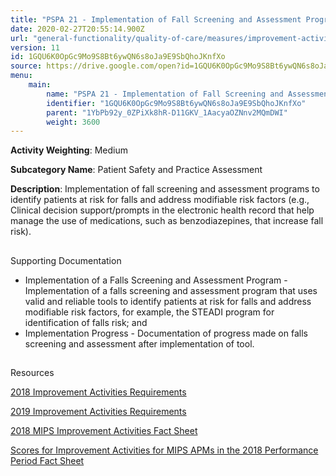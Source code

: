 ```yaml
---
title: "PSPA 21 - Implementation of Fall Screening and Assessment Programs"
date: 2020-02-27T20:55:14.900Z
url: "general-functionality/quality-of-care/measures/improvement-activities-measures/2018-improvement-acti_16.html"
version: 11
id: 1GQU6K0OpGc9Mo9S8Bt6ywQN6s8oJa9E9SbQhoJKnfXo
source: https://drive.google.com/open?id=1GQU6K0OpGc9Mo9S8Bt6ywQN6s8oJa9E9SbQhoJKnfXo
menu:
    main:
        name: "PSPA 21 - Implementation of Fall Screening and Assessment Programs"
        identifier: "1GQU6K0OpGc9Mo9S8Bt6ywQN6s8oJa9E9SbQhoJKnfXo"
        parent: "1YbPb92y_0ZPiXk8hR-D11GKV_1AacyaOZNnv2MQmDWI"
        weight: 3600
---
```









**Activity Weighting**: Medium

**Subcategory Name**: Patient Safety and Practice Assessment

**Description**: Implementation of fall screening and assessment programs to identify patients at risk for falls and address modifiable risk factors (e.g., Clinical decision support/prompts in the electronic health record that help manage the use of medications, such as benzodiazepines, that increase fall risk).







## 

Supporting Documentation

* Implementation of a Falls Screening and Assessment Program - Implementation of a falls screening and assessment program that uses valid and reliable tools to identify patients at risk for falls and address modifiable risk factors, for example, the STEADI program for identification of falls risk; and 
* Implementation Progress - Documentation of progress made on falls screening and assessment after implementation of tool.







## 

Resources

[2018 Improvement Activities Requirements](https://qpp.cms.gov/mips/improvement-activities?py=2018)

[2019 Improvement Activities Requirements](https://qpp.cms.gov/mips/improvement-activities?py=2019)

[2018 MIPS Improvement Activities Fact Sheet](https://qpp.cms.gov/resource/2018%20MIPS%20Improvement%20Activities%20Fact%20Sheet)

[Scores for Improvement Activities for MIPS APMs in the 2018 Performance Period Fact Sheet](https://qpp.cms.gov/resource/2018%20MIPS%20APMs%20improvement%20Activities%20scores%20fact%20sheet)

